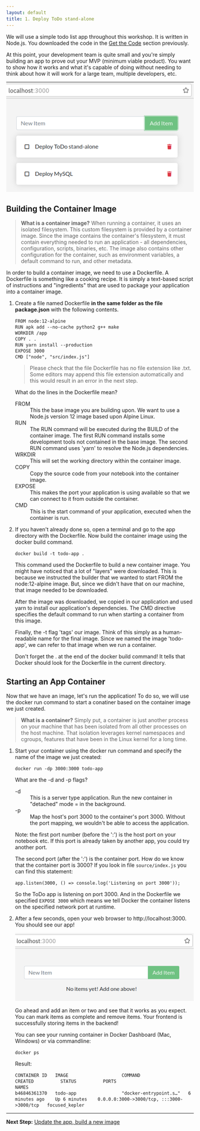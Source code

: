 ```yaml
---
layout: default
title: 1. Deploy ToDo stand-alone
---
```


We will use a simple todo list app throughout this workshop. It is written in Node.js. You downloaded the code in the [Get the Code](../index.md#get-the-code) section previously.

At this point, your development team is quite small and you're simply building an app to prove out your MVP (minimum viable product). You want to show how it works and what it's capable of doing without needing to think about how it will work for a large team, multiple developers, etc.

![Todo App](images/todo-app.png)

## Building the Container Image

> **What is a container image?**
> When running a container, it uses an isolated filesystem. This custom filesystem is provided by a container image. Since the image contains the container's filesystem, it must contain everything needed to run an application - all dependencies, configuration, scripts, binaries, etc. The image also contains other configuration for the container, such as environment variables, a default command to run, and other metadata.

In order to build a container image, we need to use a Dockerfile. A Dockerfile is something like a cooking recipe. It is simply a text-based script of instructions and "ingredients" that are used to package your application into a container image. 

1. Create a file named Dockerfile **in the same folder as the file package.json** with the following contents.

   ```
   FROM node:12-alpine
   RUN apk add --no-cache python2 g++ make
   WORKDIR /app
   COPY . .
   RUN yarn install --production
   EXPOSE 3000
   CMD ["node", "src/index.js"]
   ```

   > Please check that the file Dockerfile has no file extension like .txt. Some editors may append this file extension automatically and this would result in an error in the next step.

   What do the lines in the Dockerfile mean?

   <dl>
   <dt>FROM</dt>
     <dd>This the base image you are building upon. We want to use a Node.js version 12 image based upon Alpine Linux.</dd>
   <dt>RUN</dt>
     <dd>The RUN command will be executed during the BUILD of the container image. The first RUN command installs some development tools not contained in the base image. The second RUN command uses 'yarn' to resolve the Node.js dependencies.</dd>
   <dt>WRKDIR</dt>
     <dd>This will set the working directory within the container image.</dd>
   <dt>COPY</dt>
     <dd>Copy the source code from your notebook into the container image.</dd>
   <dt>EXPOSE</dt>
     <dd>This makes the port your application is using available so that we can connect to it from outside the container.</dd>
   <dt>CMD</dt>
     <dd>This is the start command of your application, executed when the container is run.</dd>   
   </dl>

2. If you haven't already done so, open a terminal and go to the app directory with the Dockerfile. Now build the container image using the docker build command.

   ```
   docker build -t todo-app .
   ```

   This command used the Dockerfile to build a new container image. You might have noticed that a lot of "layers" were downloaded. This is because we instructed the builder that we wanted to start FROM the node:12-alpine image. But, since we didn't have that on our machine, that image needed to be downloaded.

   After the image was downloaded, we copied in our application and used yarn to install our application's dependencies. The CMD directive specifies the default command to run when starting a container from this image.

   Finally, the -t flag 'tags' our image. Think of this simply as a human-readable name for the final image. Since we named the image 'todo-app', we can refer to that image when we run a container.

   Don't forget the . at the end of the docker build command! It tells that Docker should look for the Dockerfile in the current directory.

## Starting an App Container

Now that we have an image, let's run the application! To do so, we will use the docker run command to start a conatiner based on the container image we just created.

> **What is a container?**
> Simply put, a container is just another process on your machine that has been isolated from all other processes on the host machine. That isolation leverages kernel namespaces and cgroups, features that have been in the Linux kernel for a long time.

1. Start your container using the docker run command and specify the name of the image we just created:

   ```
   docker run -dp 3000:3000 todo-app
   ```

   What are the -d and -p flags?

   <dl>
   <dt>-d</dt>
     <dd>This is a server type application. Run the new container in "detached" mode = in the background.</dd>
   <dt>-p</dt>
     <dd>Map the host's port 3000 to the container's port 3000. Without the port mapping, we wouldn't be able to access the application.</dd>
   </dl>    
   
   Note: the first port number (before the ':') is the host port on your notebook etc. If this port is already taken by another app, you could try another port. 
   
   The second port (after the ':') is the container port. How do we know that the container port is 3000? If you look in file `source/index.js`  you can find this statement:

   ```
   app.listen(3000, () => console.log('Listening on port 3000'));
   ```

   So the ToDo app is listening on port 3000. And in the Dockerfile we specified `EXPOSE 3000` which means we tell Docker the container listens on the specified network port at runtime.


2. After a few seconds, open your web browser to http://localhost:3000. You should see our app!

   ![Empty Todo List](images/empty-todo-app.png)

   Go ahead and add an item or two and see that it works as you expect. You can mark items as complete and remove items. Your frontend is successfully storing items in the backend! 

   You can see your running container in Docker Dashboard (Mac, Windows) or via commandline:

   ```
   docker ps
   ```

   Result:

   ```
   CONTAINER ID   IMAGE                    COMMAND                  CREATED          STATUS          PORTS                                       NAMES
   b46846361370   todo-app                 "docker-entrypoint.s…"   6 minutes ago    Up 6 minutes    0.0.0.0:3000->3000/tcp, :::3000->3000/tcp   focused_kepler
   ```

---

**Next Step:** [Update the app, build a new image](lab2.md) 